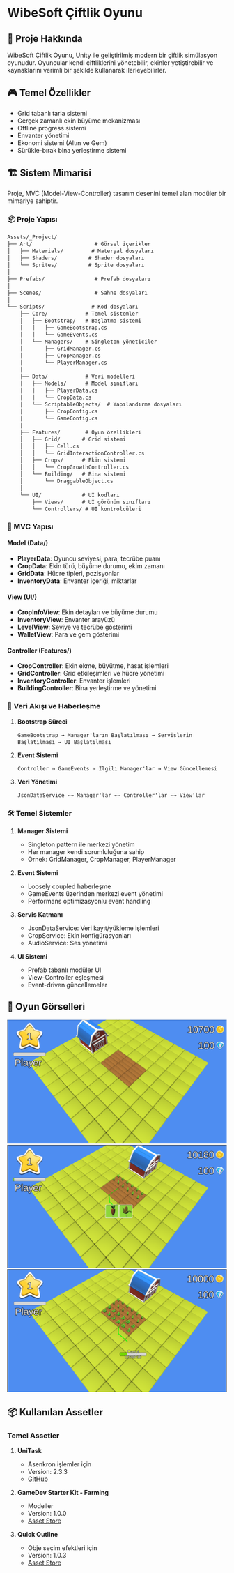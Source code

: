 # WibeSoft Çiftlik Oyunu

## 📖 Proje Hakkında

WibeSoft Çiftlik Oyunu, Unity ile geliştirilmiş modern bir çiftlik simülasyon oyunudur. Oyuncular kendi çiftliklerini yönetebilir, ekinler yetiştirebilir ve kaynaklarını verimli bir şekilde kullanarak ilerleyebilirler.

## 🎮 Temel Özellikler

- Grid tabanlı tarla sistemi
- Gerçek zamanlı ekin büyüme mekanizması
- Offline progress sistemi
- Envanter yönetimi
- Ekonomi sistemi (Altın ve Gem)
- Sürükle-bırak bina yerleştirme sistemi

## 🏗️ Sistem Mimarisi

Proje, MVC (Model-View-Controller) tasarım desenini temel alan modüler bir mimariye sahiptir.

### 📦 Proje Yapısı

```
Assets/_Project/
├── Art/                    # Görsel içerikler
│   ├── Materials/         # Materyal dosyaları
│   ├── Shaders/          # Shader dosyaları
│   └── Sprites/          # Sprite dosyaları
│
├── Prefabs/                # Prefab dosyaları
│
├── Scenes/                 # Sahne dosyaları
│
└── Scripts/               # Kod dosyaları
    ├── Core/            # Temel sistemler
    │   ├── Bootstrap/   # Başlatma sistemi
    │   │   ├── GameBootstrap.cs
    │   │   └── GameEvents.cs
    │   └── Managers/    # Singleton yöneticiler
    │       ├── GridManager.cs
    │       ├── CropManager.cs
    │       └── PlayerManager.cs
    │
    ├── Data/            # Veri modelleri
    │   ├── Models/      # Model sınıfları
    │   │   ├── PlayerData.cs
    │   │   └── CropData.cs
    │   └── ScriptableObjects/  # Yapılandırma dosyaları
    │       ├── CropConfig.cs
    │       └── GameConfig.cs
    │
    ├── Features/        # Oyun özellikleri
    │   ├── Grid/       # Grid sistemi
    │   │   ├── Cell.cs
    │   │   └── GridInteractionController.cs
    │   ├── Crops/      # Ekin sistemi
    │   │   └── CropGrowthController.cs
    │   └── Building/   # Bina sistemi
    │       └── DraggableObject.cs
    │
    └── UI/             # UI kodları
        ├── Views/      # UI görünüm sınıfları
        └── Controllers/ # UI kontrolcüleri
```

### 🎯 MVC Yapısı

#### Model (Data/)
- **PlayerData**: Oyuncu seviyesi, para, tecrübe puanı
- **CropData**: Ekin türü, büyüme durumu, ekim zamanı
- **GridData**: Hücre tipleri, pozisyonlar
- **InventoryData**: Envanter içeriği, miktarlar

#### View (UI/)
- **CropInfoView**: Ekin detayları ve büyüme durumu
- **InventoryView**: Envanter arayüzü
- **LevelView**: Seviye ve tecrübe gösterimi
- **WalletView**: Para ve gem gösterimi

#### Controller (Features/)
- **CropController**: Ekin ekme, büyütme, hasat işlemleri
- **GridController**: Grid etkileşimleri ve hücre yönetimi
- **InventoryController**: Envanter işlemleri
- **BuildingController**: Bina yerleştirme ve yönetimi

### 🔄 Veri Akışı ve Haberleşme

1. **Bootstrap Süreci**
   ```
   GameBootstrap → Manager'ların Başlatılması → Servislerin Başlatılması → UI Başlatılması
   ```

2. **Event Sistemi**
   ```
   Controller → GameEvents → İlgili Manager'lar → View Güncellemesi
   ```

3. **Veri Yönetimi**
   ```
   JsonDataService ←→ Manager'lar ←→ Controller'lar ←→ View'lar
   ```

### 🛠️ Temel Sistemler

1. **Manager Sistemi**
   - Singleton pattern ile merkezi yönetim
   - Her manager kendi sorumluluğuna sahip
   - Örnek: GridManager, CropManager, PlayerManager

2. **Event Sistemi**
   - Loosely coupled haberleşme
   - GameEvents üzerinden merkezi event yönetimi
   - Performans optimizasyonlu event handling

3. **Servis Katmanı**
   - JsonDataService: Veri kayıt/yükleme işlemleri
   - CropService: Ekin konfigürasyonları
   - AudioService: Ses yönetimi

4. **UI Sistemi**
   - Prefab tabanlı modüler UI
   - View-Controller eşleşmesi
   - Event-driven güncellemeler

## 📸 Oyun Görselleri

![Oyun Ekranı](Assets/_project/Art/Screenshots/gameplay.png)
![Envanter](Assets/_project/Art/Screenshots/inventory.png)
![Ekin Sistemi](Assets/_project/Art/Screenshots/farming.png)

## 📦 Kullanılan Assetler

### Temel Assetler
1. **UniTask**
   - Asenkron işlemler için
   - Version: 2.3.3
   - [GitHub](https://github.com/Cysharp/UniTask)

2. **GameDev Starter Kit - Farming**
   - Modeller
   - Version: 1.0.0
   - [Asset Store](https://assetstore.unity.com/packages/3d/environments/gamedev-starter-kit-farming-free-edition-243035)

3. **Quick Outline**
   - Obje seçim efektleri için
   - Version: 1.0.3
   - [Asset Store](https://assetstore.unity.com/packages/tools/particles-effects/quick-outline-115488)


